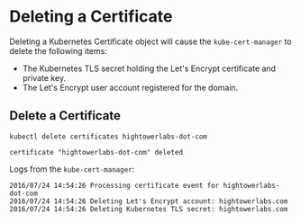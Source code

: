 # Deleting a Certificate

Deleting a Kubernetes Certificate object will cause the `kube-cert-manager` to delete the following items:

* The Kubernetes TLS secret holding the Let's Encrypt certificate and private key.
* The Let's Encrypt user account registered for the domain.

## Delete a Certificate

```
kubectl delete certificates hightowerlabs-dot-com
```
```
certificate "hightowerlabs-dot-com" deleted
```

Logs from the `kube-cert-manager`:

```
2016/07/24 14:54:26 Processing certificate event for hightowerlabs-dot-com
2016/07/24 14:54:26 Deleting Let's Encrypt account: hightowerlabs.com
2016/07/24 14:54:26 Deleting Kubernetes TLS secret: hightowerlabs.com
```
